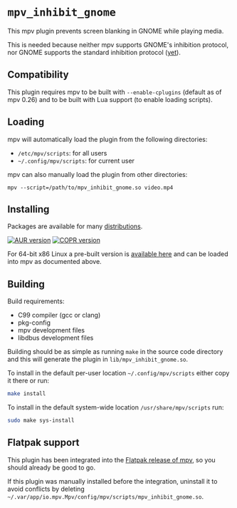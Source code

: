 # `mpv_inhibit_gnome`

This mpv plugin prevents screen blanking in GNOME while playing media.

This is needed because neither mpv supports GNOME's inhibition protocol, nor
GNOME supports the standard inhibition protocol
([yet](https://gitlab.gnome.org/GNOME/mutter/-/merge_requests/111)).

## Compatibility

This plugin requires mpv to be built with `--enable-cplugins` (default as of mpv 0.26)
and to be built with Lua support (to enable loading scripts).

## Loading

mpv will automatically load the plugin from the following directories:

- `/etc/mpv/scripts`: for all users
- `~/.config/mpv/scripts`: for current user

mpv can also manually load the plugin from other directories:

```
mpv --script=/path/to/mpv_inhibit_gnome.so video.mp4
```

## Installing

Packages are available for many [distributions](https://repology.org/project/mpv-mpris/versions).

[![AUR version](https://img.shields.io/aur/version/mpv_inhibit_gnome)](https://aur.archlinux.org/packages/mpv_inhibit_gnome)
[![COPR version](https://img.shields.io/badge/dynamic/json?color=blue&label=copr&query=builds.latest_succeeded.source_package.version&url=https%3A%2F%2Fcopr.fedorainfracloud.org%2Fapi_3%2Fpackage%3Fownername%3Dsolopasha%26projectname%3Dmpv_inhibit_gnome%26packagename%3Dmpv_inhibit_gnome%26with_latest_succeeded_build%3DTrue)](https://copr.fedorainfracloud.org/coprs/solopasha/mpv_inhibit_gnome/)

For 64-bit x86 Linux a pre-built version is [available here](https://github.com/Guldoman/mpv_inhibit_gnome/releases)
and can be loaded into mpv as documented above.

## Building

Build requirements:
 - C99 compiler (gcc or clang)
 - pkg-config
 - mpv development files
 - libdbus development files

Building should be as simple as running `make` in the source code directory and
this will generate the plugin in `lib/mpv_inhibit_gnome.so`.

To install in the default per-user location `~/.config/mpv/scripts`
either copy it there or run:
```bash
make install
```

To install in the default system-wide location `/usr/share/mpv/scripts` run:
```bash
sudo make sys-install
```

## Flatpak support

This plugin has been integrated into the
[Flatpak release of mpv](https://flathub.org/apps/details/io.mpv.Mpv),
so you should already be good to go.

If this plugin was manually installed before the integration,
uninstall it to avoid conflicts by deleting
`~/.var/app/io.mpv.Mpv/config/mpv/scripts/mpv_inhibit_gnome.so`.
